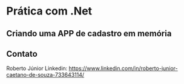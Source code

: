 # Prática com .Net

## Criando uma APP de cadastro em memória

## Contato

Roberto Júnior 
Linkedin:  https://www.linkedin.com/in/roberto-junior-caetano-de-souza-733643114/
